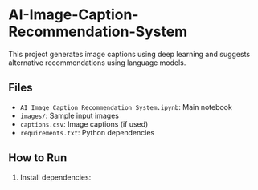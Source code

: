 # AI-Image-Caption-Recommendation-System


This project generates image captions using deep learning and suggests alternative recommendations using language models.

## Files
- `AI Image Caption Recommendation System.ipynb`: Main notebook
- `images/`: Sample input images
- `captions.csv`: Image captions (if used)
- `requirements.txt`: Python dependencies

##  How to Run
1. Install dependencies:
